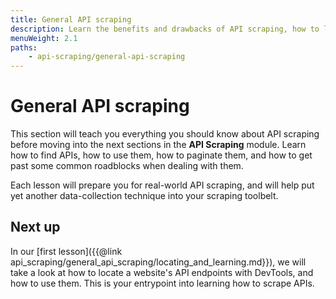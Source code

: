 ```yaml
---
title: General API scraping
description: Learn the benefits and drawbacks of API scraping, how to locate an API, how to utilize its features, and how to work around common roadblocks.
menuWeight: 2.1
paths:
    - api-scraping/general-api-scraping
---
```


# [](#general-api-scraping) General API scraping

This section will teach you everything you should know about API scraping before moving into the next sections in the **API Scraping** module. Learn how to find APIs, how to use them, how to paginate them, and how to get past some common roadblocks when dealing with them.

Each lesson will prepare you for real-world API scraping, and will help put yet another data-collection technique into your scraping toolbelt.

<!-- A bit more content here -->

## [](#next) Next up

In our [first lesson]({{@link api_scraping/general_api_scraping/locating_and_learning.md}}), we will take a look at how to locate a website's API endpoints with DevTools, and how to use them. This is your entrypoint into learning how to scrape APIs.
